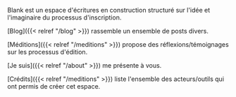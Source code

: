 

Blank est un espace d'écritures en construction structuré sur l'idée et l'imaginaire du processus d'inscription.

[Blog]({{< relref "/blog" >}}) rassemble un ensemble de posts divers.

[Méditions]({{< relref "/meditions" >}}) propose des réflexions/témoignages sur les processus d'édition. 

[Je suis]({{< relref "/about" >}}) me présente à vous. 

[Crédits]({{< relref "/meditions" >}}) liste l'ensemble des acteurs/outils qui ont permis de créer cet espace. 
